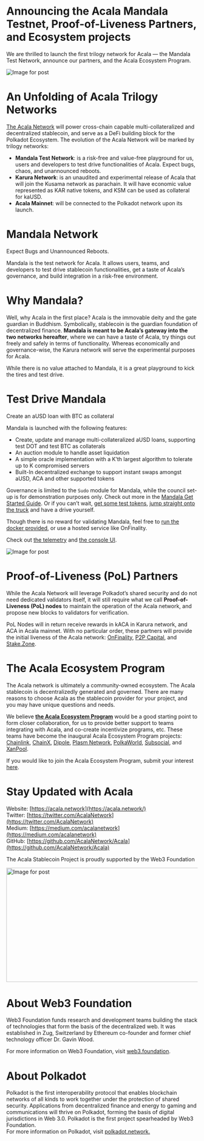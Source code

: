 # Announcing the Acala Mandala Testnet, Proof-of-Liveness Partners, and Ecosystem projects

We are thrilled to launch the first trilogy network for Acala — the Mandala Test Network, announce our partners, and the Acala Ecosystem Program.

![Image for post](https://miro.medium.com/max/5000/0*9hFZBkxybL4cD0nm.jpg)

# An Unfolding of Acala Trilogy Networks

[The Acala Network](https://medium.com/acalanetwork/acala-powering-cross-blockchain-open-finance-applications-on-polkadot-abb6075a6edf) will power cross-chain capable multi-collateralized and decentralized stablecoin, and serve as a DeFi building block for the Polkadot Ecosystem. The evolution of the Acala Network will be marked by trilogy networks:

- **Mandala Test Network**: is a risk-free and value-free playground for us, users and developers to test drive functionalities of Acala. Expect bugs, chaos, and unannounced reboots.
- **Karura Network**: is an unaudited and experimental release of Acala that will join the Kusama network as parachain. It will have economic value represented as KAR native tokens, and KSM can be used as collateral for kaUSD.
- **Acala Mainnet**: will be connected to the Polkadot network upon its launch.

# Mandala Network

Expect Bugs and Unannounced Reboots.

Mandala is the test network for Acala. It allows users, teams, and developers to test drive stablecoin functionalities, get a taste of Acala’s governance, and build integration in a risk-free environment.

# Why Mandala?

Well, why Acala in the first place? Acala is the immovable deity and the gate guardian in Buddhism. Symbolically, stablecoin is the guardian foundation of decentralized finance. **Mandala is meant to be Acala’s gateway into the two networks hereafter**, where we can have a taste of Acala, try things out freely and safely in terms of functionality. Whereas economically and governance-wise, the Karura network will serve the experimental purposes for Acala.

While there is no value attached to Mandala, it is a great playground to kick the tires and test drive.

# Test Drive Mandala

Create an aUSD loan with BTC as collateral

Mandala is launched with the following features:

- Create, update and manage multi-collateralized aUSD loans, supporting test DOT and test BTC as collaterals
- An auction module to handle asset liquidation
- A simple oracle implementation with a K’th largest algorithm to tolerate up to K compromised servers
- Built-In decentralized exchange to support instant swaps amongst aUSD, ACA and other supported tokens

Governance is limited to the `Sudo` module for Mandala, while the council set-up is for demonstration purposes only. Check out more in the [Mandala Get Started Guide](https://github.com/AcalaNetwork/Acala/wiki/1.-Get-Started). Or if you can’t wait, [get some test tokens](https://riot.im/app/#/room/#acala-faucet:matrix.org), [jump straight onto the truck](https://apps.acala.network/) and have a drive yourself.

Though there is no reward for validating Mandala, feel free to [run the docker provided](https://github.com/AcalaNetwork/Acala/wiki/4.-Maintainers), or use a hosted service like OnFinality.

Check out [the telemetry](https://telemetry.polkadot.io/#map/Acala%20Mandala%20Testnet) and [the console UI](https://console.acala.network/).

![Image for post](https://miro.medium.com/max/2560/1*yVxtDSo4DnDyfsrEamb2-Q.gif)

# Proof-of-Liveness (PoL) Partners

While the Acala Network will leverage Polkadot’s shared security and do not need dedicated validators itself, it will still require what we call **Proof-of-Liveness (PoL) nodes** to maintain the operation of the Acala network, and propose new blocks to validators for verification.

PoL Nodes will in return receive rewards in kACA in Karura network, and ACA in Acala mainnet. With no particular order, these partners will provide the initial liveness of the Acala network: [OnFinality](https://www.onfinality.io/), [P2P Capital](https://www.p2pcap.com/), and [Stake.Zone](http://stake.zone/).

# The Acala Ecosystem Program

The Acala network is ultimately a community-owned ecosystem. The Acala stablecoin is decentralizedly generated and governed. There are many reasons to choose Acala as the stablecoin provider for your project, and you may have unique questions and needs.

We believe [**the Acala Ecosystem Program**](https://forms.gle/iYPUrNzSWGmyvPUp6) would be a good starting point to form closer collaboration, for us to provide better support to teams integrating with Acala, and co-create incentivize programs, etc. These teams have become the inaugural Acala Ecosystem Program projects: [Chainlink](https://chain.link/), [ChainX](https://chainx.org/), [Dipole](http://www.dipole.tech/), [Plasm Network](https://github.com/staketechnologies/Plasm), [PolkaWorld](https://www.polkaworld.org/), [Subsocial](http://subsocial.network/), and [XanPool](https://www.xanpool.com/).

If you would like to join the Acala Ecosystem Program, submit your interest [here](https://forms.gle/iYPUrNzSWGmyvPUp6).

# Stay Updated with Acala

Website: [https://acala.network](https://acala.network/)  
Twitter: [https://twitter.com/AcalaNetwork](https://twitter.com/AcalaNetwork)  
Medium: [https://medium.com/acalanetwork](https://medium.com/acalanetwork)  
GitHub: [https://github.com/AcalaNetwork/Acala](https://github.com/AcalaNetwork/Acala)

The Acala Stablecoin Project is proudly supported by the Web3 Foundation

<img alt="Image for post" class="t u v ic aj" src="https://miro.medium.com/max/1500/0\*pJgP3IFBAlYbGn11.jpg" width="750" height="300" srcSet="https://miro.medium.com/max/552/0\*pJgP3IFBAlYbGn11.jpg 276w, https://miro.medium.com/max/1104/0\*pJgP3IFBAlYbGn11.jpg 552w, https://miro.medium.com/max/1280/0\*pJgP3IFBAlYbGn11.jpg 640w, https://miro.medium.com/max/1400/0\*pJgP3IFBAlYbGn11.jpg 700w" sizes="700px"/>

# About Web3 Foundation

Web3 Foundation funds research and development teams building the stack of technologies that form the basis of the decentralized web. It was established in Zug, Switzerland by Ethereum co-founder and former chief technology officer Dr. Gavin Wood.

For more information on Web3 Foundation, visit [web3.foundation](https://web3.foundation/).

# About Polkadot

Polkadot is the first interoperability protocol that enables blockchain networks of all kinds to work together under the protection of shared security. Applications from decentralized finance and energy to gaming and communications will thrive on Polkadot, forming the basis of digital jurisdictions in Web 3.0. Polkadot is the first project spearheaded by Web3 Foundation.  
For more information on Polkadot, visit [polkadot.network.](https://polkadot.network/)
